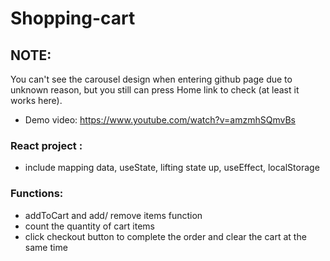 # Shopping-cart
## NOTE:
You can't see the carousel design when entering github page due to unknown reason, but you still can press Home link to check (at least it works here).
* Demo video: https://www.youtube.com/watch?v=amzmhSQmvBs
### React project : 
* include mapping data, useState, lifting state up, useEffect, localStorage

### Functions:
* addToCart and add/ remove items function
* count the quantity of cart items
* click checkout button to complete the order and clear the cart at the same time

